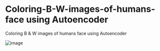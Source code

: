 # Coloring-B-W-images-of-humans-face using Autoencoder
Coloring B & W images of humans face using Autoencoder

![image](https://user-images.githubusercontent.com/37241010/155928332-1a434db3-d3c5-4426-b48a-b2c4b88f1020.png)

